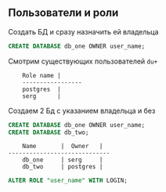 Пользователи и роли
---

Создать БД и сразу назначить ей владельца
```sql
CREATE DATABASE db_one OWNER user_name;
```

Смотрим существующих пользователей `du+`
```
    Role name |
    -----------------
    postgres  |
    serg      |
```

Создаем 2 Бд с указанием владельца и без
```sql
CREATE DATABASE db_one OWNER user_name;
CREATE DATABASE db_two;
```

```
    Name       |  Owner   |
-----------------------------
    db_one     | serg     | 
    db_two     | postgres |
```

```sql
ALTER ROLE "user_name" WITH LOGIN;
```

